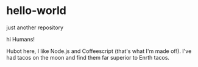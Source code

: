 # hello-world
just another repository

hi Humans!

Hubot here, I like Node.js and Coffeescript (that's what I'm made of!).
I've had tacos on the moon and find them far superior to Enrth tacos.
